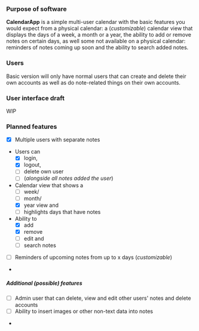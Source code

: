 ### Purpose of software
**CalendarApp** is a simple multi-user calendar with the basic features you would expect from a physical calendar: a (*customizable*) calendar view that displays the days of a week, a month or a year, the ability to add or remove notes on certain days, as well some not available on a physical calendar: reminders of notes coming up soon and the ability to search added notes.
### Users
Basic version will only have normal users that can create and delete their own accounts as well as do note-related things on their own accounts.
### User interface draft
WIP
### Planned features
- [x] Multiple users with separate notes
- Users can
  - [x] login,
  - [x] logout,
  - [ ] delete own user
  - [ ] (*alongside all notes added the user*)
- Calendar view that shows a 
  - [ ] week/
  - [ ] month/
  - [x] year view and
  - [ ] highlights days that have notes
- Ability to 
  - [x] add
  - [x] remove
  - [ ] edit and
  - [ ] search notes
- [ ] Reminders of upcoming notes from up to x days (*customizable*)
- 
##### Additional (possible) features
- [ ] Admin user that can delete, view and edit other users' notes and delete accounts
- [ ] Ability to insert images or other non-text data into notes
- 
